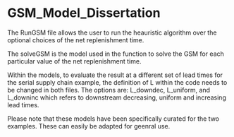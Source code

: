 # GSM_Model_Dissertation

The RunGSM file allows the user to run the heauristic algorithm over the optional choices of the net replenishment time. 

The solveGSM is the model used in the function to solve the GSM for each particular value of the net replenishment time. 

Within the models, to evaluate the result at a different set of lead times for the serial supply chain example, the definition of L within the code needs to be changed in both files. The options are: L_downdec, L_uniform, and L_downinc which refers to downstream decreasing, uniform and increasing lead times. 

Please note that these models have been specifically curated for the two examples. These can easily be adapted for geenral use. 
